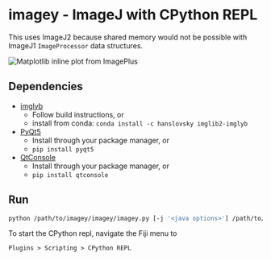 # imagey - ImageJ with CPython REPL

This uses ImageJ2 because shared memory would not be possible with ImageJ1 `ImageProcessor` data structures.

![Matplotlib inline plot from ImagePlus](https://gist.githubusercontent.com/hanslovsky/4e0ec6dbb64d01186ac7f9f2a942257c/raw/f8f97fa0981503815b195efd8f64874228eda992/imagey.png)

## Dependencies
 - [imglyb](https://github.com/hanslovsky/imglib2-imglyb)
   - Follow build instructions, or
   - install from conda: `conda install -c hanslovsky imglib2-imglyb`
 - [PyQt5](https://www.riverbankcomputing.com/software/pyqt/intro)
   - Install through your package manager, or
   - `pip install pyqt5`
 - [QtConsole](https://github.com/jupyter/qtconsole)
   - Install through your package manager, or
   - `pip install qtconsole`

## Run
```bash
python /path/to/imagey/imagey/imagey.py [-j '<java options>'] /path/to/Fiji.app
```
To start the CPython repl, navigate the Fiji menu to
```
Plugins > Scripting > CPython REPL
```
